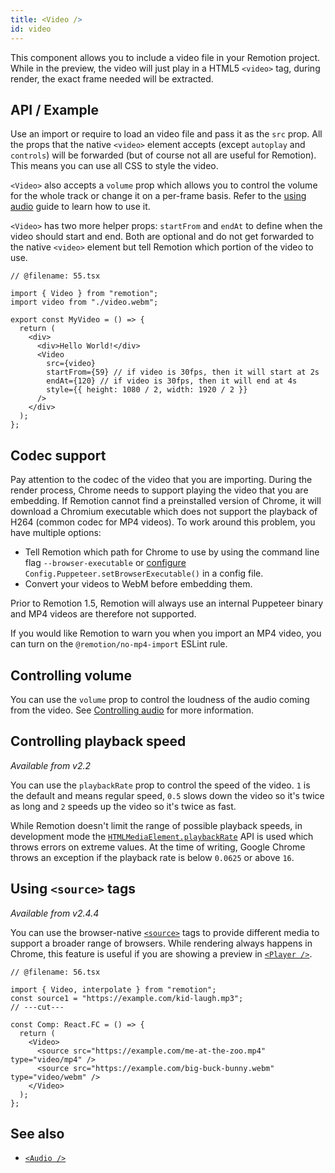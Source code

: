 ```yaml
---
title: <Video />
id: video
---
```


This component allows you to include a video file in your Remotion project. While in the preview, the video will just play in a HTML5 `<video>` tag, during render, the exact frame needed will be extracted.

## API / Example

Use an import or require to load an video file and pass it as the `src` prop. All the props that the native `<video>` element accepts (except `autoplay` and `controls`) will be forwarded (but of course not all are useful for Remotion). This means you can use all CSS to style the video.

`<Video>` also accepts a `volume` prop which allows you to control the volume for the whole track or change it on a per-frame basis. Refer to the [using audio](/docs/using-audio#controlling-volume) guide to learn how to use it.

`<Video>` has two more helper props: `startFrom` and `endAt` to define when the video should start and end. Both are optional and do not get forwarded to the native `<video>` element but tell Remotion which portion of the video to use.

```tsx twoslash
// @filename: 55.tsx

import { Video } from "remotion";
import video from "./video.webm";

export const MyVideo = () => {
  return (
    <div>
      <div>Hello World!</div>
      <Video
        src={video}
        startFrom={59} // if video is 30fps, then it will start at 2s
        endAt={120} // if video is 30fps, then it will end at 4s
        style={{ height: 1080 / 2, width: 1920 / 2 }}
      />
    </div>
  );
};
```

## Codec support

Pay attention to the codec of the video that you are importing. During the render process, Chrome needs to support playing the video that you are embedding. If Remotion cannot find a preinstalled version of Chrome, it will download a Chromium executable which does not support the playback of H264 (common codec for MP4 videos). To work around this problem, you have multiple options:

- Tell Remotion which path for Chrome to use by using the command line flag `--browser-executable` or [configure](/docs/config#setbrowserexecutable) `Config.Puppeteer.setBrowserExecutable()` in a config file.
- Convert your videos to WebM before embedding them.

Prior to Remotion 1.5, Remotion will always use an internal Puppeteer binary and MP4 videos are therefore not supported.

If you would like Remotion to warn you when you import an MP4 video, you can turn on the `@remotion/no-mp4-import` ESLint rule.

## Controlling volume

You can use the `volume` prop to control the loudness of the audio coming from the video. See [Controlling audio](/docs/using-audio#controlling-volume) for more information.

## Controlling playback speed

_Available from v2.2_

You can use the `playbackRate` prop to control the speed of the video. `1` is the default and means regular speed, `0.5` slows down the video so it's twice as long and `2` speeds up the video so it's twice as fast.

While Remotion doesn't limit the range of possible playback speeds, in development mode the [`HTMLMediaElement.playbackRate`](https://developer.mozilla.org/en-US/docs/Web/API/HTMLMediaElement/playbackRate) API is used which throws errors on extreme values. At the time of writing, Google Chrome throws an exception if the playback rate is below `0.0625` or above `16`.

## Using `<source>` tags

_Available from v2.4.4_

You can use the browser-native [`<source>`](https://developer.mozilla.org/en-US/docs/Web/HTML/Element/source) tags to provide different media to support a broader range of browsers. While rendering always happens in Chrome, this feature is useful if you are showing a preview in [`<Player />`](/docs/player).

```tsx twoslash
// @filename: 56.tsx

import { Video, interpolate } from "remotion";
const source1 = "https://example.com/kid-laugh.mp3";
// ---cut---

const Comp: React.FC = () => {
  return (
    <Video>
      <source src="https://example.com/me-at-the-zoo.mp4" type="video/mp4" />
      <source src="https://example.com/big-buck-bunny.webm" type="video/webm" />
    </Video>
  );
};
```

## See also

- [`<Audio />`](/docs/audio)
